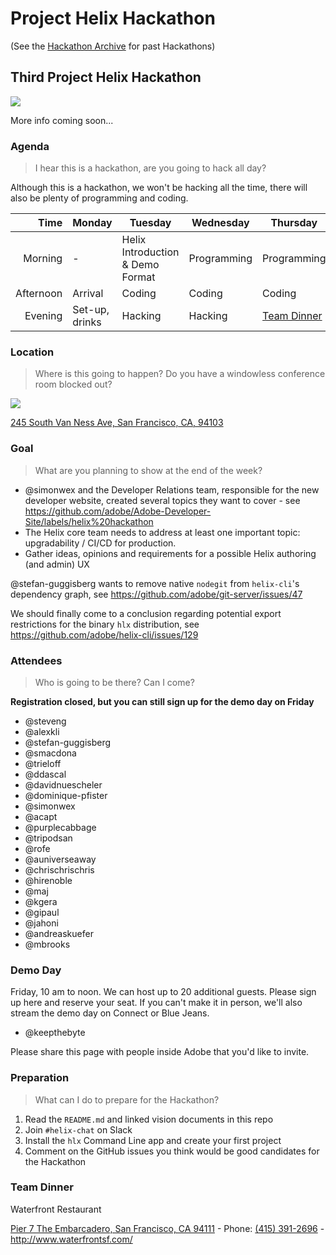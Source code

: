 # Project Helix Hackathon

(See the [Hackathon Archive](./hackathons/) for past Hackathons)

## Third Project Helix Hackathon

![](./Helix%20Save%20the%20Date.jpg)

More info coming soon...

### Agenda

> I hear this is a hackathon, are you going to hack all day?

Although this is a hackathon, we won't be hacking all the time, there will also be plenty of programming and coding.

| Time      | Monday         | Tuesday                           | Wednesday   | Thursday    | Friday    |
| --------: | -------------- | --------------------------------- | ----------- | ----------- | --------- |
|   Morning | -              | Helix Introduction & Demo Format  | Programming | Programming | Demos     |
| Afternoon | Arrival        | Coding                            | Coding      | Coding      | Departure |
|   Evening | Set-up, drinks | Hacking                           | Hacking     | [Team Dinner](#team-dinner) | -         |

### Location

> Where is this going to happen? Do you have a windowless conference room blocked out?

![](https://img.peerspace.com/image/upload/c_crop,g_custom/g_auto,c_fill,q_auto,f_auto,fl_progressive:steep,dpr_2,w_1024,h_606/c7r3xqh8dzudgtnfebsy)

[245 South Van Ness Ave,
San Francisco, CA, 94103](http://www.peerspace.com/invite/pid-By_zX7fsQ)

### Goal

> What are you planning to show at the end of the week?

* @simonwex and the Developer Relations team, responsible for the new developer website, created several topics they want to cover - see https://github.com/adobe/Adobe-Developer-Site/labels/helix%20hackathon
* The Helix core team needs to address at least one important topic: upgradability / CI/CD for production.
* Gather ideas, opinions and requirements for a possible Helix authoring (and admin) UX


@stefan-guggisberg wants to remove native `nodegit` from `helix-cli`'s dependency graph, see https://github.com/adobe/git-server/issues/47

We should finally come to a conclusion regarding potential export restrictions for the binary `hlx` distribution, see  https://github.com/adobe/helix-cli/issues/129

### Attendees

> Who is going to be there? Can I come?

**Registration closed, but you can still sign up for the demo day on Friday**

* @steveng
* @alexkli
* @stefan-guggisberg
* @smacdona
* @trieloff
* @ddascal
* @davidnuescheler
* @dominique-pfister
* @simonwex
* @acapt
* @purplecabbage
* @tripodsan
* @rofe
* @auniverseaway
* @chrischrischris
* @hirenoble
* @maj
* @kgera
* @gipaul
* @jahoni
* @andreaskuefer
* @mbrooks

### Demo Day

Friday, 10 am to noon. We can host up to 20 additional guests. Please sign up here and reserve your seat. If you can't make it in person, we'll also stream the demo day on Connect or Blue Jeans.

* @keepthebyte

Please share this page with people inside Adobe that you'd like to invite. 

### Preparation

> What can I do to prepare for the Hackathon?

1. Read the `README.md` and linked vision documents in this repo
2. Join `#helix-chat` on Slack
3. Install the `hlx` Command Line app and create your first project
4. Comment on the GitHub issues you think would be good candidates for the Hackathon

### Team Dinner

Waterfront Restaurant

[Pier 7 The Embarcadero, San Francisco, CA 94111](https://goo.gl/maps/npqo8BNmGU82) - Phone: [(415) 391-2696](tel:+1-415-391-2696) - http://www.waterfrontsf.com/
